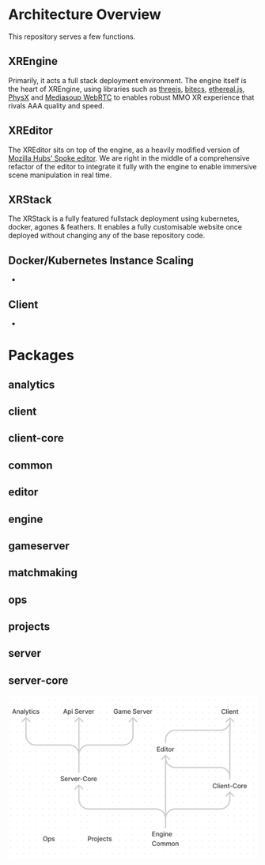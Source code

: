 # Architecture Overview

This repository serves a few functions. 

## XREngine
Primarily, it acts a full stack deployment environment. The engine itself is the heart of XREngine, using libraries such as [threejs](https://threejs.org/), [bitecs](https://github.com/NateTheGreatt/bitECS), [ethereal.js](https://github.com/aelatgt/ethereal), [PhysX](https://github.com/NVIDIAGameWorks/PhysX) and [Mediasoup WebRTC](https://github.com/versatica/mediasoup) to enables robust MMO XR experience that rivals AAA quality and speed.

## XREditor
The XREditor sits on top of the engine, as a heavily modified version of [Mozilla Hubs' Spoke editor](https://hubs.mozilla.com/spoke). We are right in the middle of a comprehensive refactor of the editor to integrate it fully with the engine to enable immersive scene manipulation in real time.

## XRStack
The XRStack is a fully featured fullstack deployment using kubernetes, docker, agones & feathers. It enables a fully customisable website once deployed without changing any of the base repository code.

## Docker/Kubernetes Instance Scaling
-

## Client
- 


# Packages
## analytics
## client
## client-core
## common
## editor
## engine
## gameserver
## matchmaking
## ops
## projects
## server
## server-core

![](./images/02-repo-hierarchy.png)
